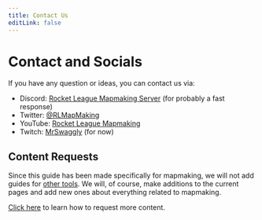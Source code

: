 ```yaml
---
title: Contact Us
editLink: false
---
```

# Contact and Socials

<!-- form -->

If you have any question or ideas, you can contact us via:

* Discord: [Rocket League Mapmaking Server](https://discord.gg/PWu3ZWa) (for probably a fast response)
* Twitter: [@RLMapMaking](https://twitter.com/rlmapmaking)
* YouTube: [Rocket League Mapmaking](https://www.youtube.com/channel/UCp6gkqadtgsaZmPnex9MNiA)
* Twitch: [MrSwaggly](https://www.twitch.tv/mrswaggly) (for now)

## Content Requests

Since this guide has been made specifically for mapmaking, we will not add guides for [other tools](../faq/). We will, of course, make additions to the current pages and add new ones about everything related to mapmaking.

[Click here](contribute) to learn how to request more content.
